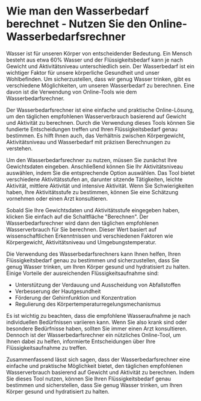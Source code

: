 Wie man den Wasserbedarf berechnet - Nutzen Sie den Online-Wasserbedarfsrechner
===============================================================================

Wasser ist für unseren Körper von entscheidender Bedeutung. Ein Mensch besteht aus etwa 60% Wasser und der Flüssigkeitsbedarf kann je nach Gewicht und Aktivitätsniveau unterschiedlich sein. Der Wasserbedarf ist ein wichtiger Faktor für unsere körperliche Gesundheit und unser Wohlbefinden. Um sicherzustellen, dass wir genug Wasser trinken, gibt es verschiedene Möglichkeiten, um unseren Wasserbedarf zu berechnen. Eine davon ist die Verwendung von Online-Tools wie dem Wasserbedarfsrechner.

Der Wasserbedarfsrechner ist eine einfache und praktische Online-Lösung, um den täglichen empfohlenen Wasserverbrauch basierend auf Gewicht und Aktivität zu berechnen. Durch die Verwendung dieses Tools können Sie fundierte Entscheidungen treffen und Ihren Flüssigkeitsbedarf genau bestimmen. Es hilft Ihnen auch, das Verhältnis zwischen Körpergewicht, Aktivitätsniveau und Wasserbedarf mit präzisen Berechnungen zu verstehen.

Um den Wasserbedarfsrechner zu nutzen, müssen Sie zunächst Ihre Gewichtsdaten eingeben. Anschließend können Sie Ihr Aktivitätsniveau auswählen, indem Sie die entsprechende Option auswählen. Das Tool bietet verschiedene Aktivitätsstufen an, darunter sitzende Tätigkeiten, leichte Aktivität, mittlere Aktivität und intensive Aktivität. Wenn Sie Schwierigkeiten haben, Ihre Aktivitätsstufe zu bestimmen, können Sie eine Schätzung vornehmen oder einen Arzt konsultieren.

Sobald Sie Ihre Gewichtsdaten und Aktivitätsstufe eingegeben haben, klicken Sie einfach auf die Schaltfläche "Berechnen". Der Wasserbedarfsrechner wird dann den täglichen empfohlenen Wasserverbrauch für Sie berechnen. Dieser Wert basiert auf wissenschaftlichen Erkenntnissen und verschiedenen Faktoren wie Körpergewicht, Aktivitätsniveau und Umgebungstemperatur.

Die Verwendung des Wasserbedarfsrechners kann Ihnen helfen, Ihren Flüssigkeitsbedarf genau zu bestimmen und sicherzustellen, dass Sie genug Wasser trinken, um Ihren Körper gesund und hydratisiert zu halten. Einige Vorteile der ausreichenden Flüssigkeitsaufnahme sind:

- Unterstützung der Verdauung und Ausscheidung von Abfallstoffen
- Verbesserung der Hautgesundheit
- Förderung der Gehirnfunktion und Konzentration
- Regulierung des Körpertemperaturregelungsmechanismus

Es ist wichtig zu beachten, dass die empfohlene Wasseraufnahme je nach individuellen Bedürfnissen variieren kann. Wenn Sie also krank sind oder besondere Bedürfnisse haben, sollten Sie immer einen Arzt konsultieren. Dennoch ist der Wasserbedarfsrechner ein nützliches Online-Tool, um Ihnen dabei zu helfen, informierte Entscheidungen über Ihre Flüssigkeitsaufnahme zu treffen.

Zusammenfassend lässt sich sagen, dass der Wasserbedarfsrechner eine einfache und praktische Möglichkeit bietet, den täglichen empfohlenen Wasserverbrauch basierend auf Gewicht und Aktivität zu berechnen. Indem Sie dieses Tool nutzen, können Sie Ihren Flüssigkeitsbedarf genau bestimmen und sicherstellen, dass Sie genug Wasser trinken, um Ihren Körper gesund und hydratisiert zu halten.